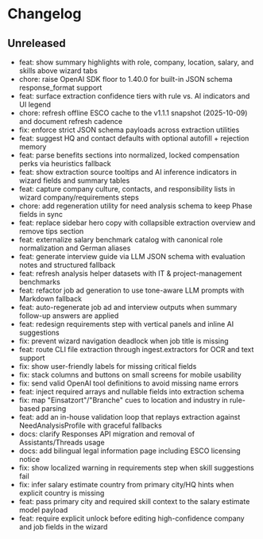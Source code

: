 # Changelog

## Unreleased
- feat: show summary highlights with role, company, location, salary, and skills above wizard tabs
- chore: raise OpenAI SDK floor to 1.40.0 for built-in JSON schema response_format support
- feat: surface extraction confidence tiers with rule vs. AI indicators and UI legend
- chore: refresh offline ESCO cache to the v1.1.1 snapshot (2025-10-09) and document refresh cadence
- fix: enforce strict JSON schema payloads across extraction utilities
- feat: suggest HQ and contact defaults with optional autofill + rejection memory
- feat: parse benefits sections into normalized, locked compensation perks via heuristics fallback
- feat: show extraction source tooltips and AI inference indicators in wizard fields and summary tables
- feat: capture company culture, contacts, and responsibility lists in wizard company/requirements steps
- chore: add regeneration utility for need analysis schema to keep Phase fields in sync
- feat: replace sidebar hero copy with collapsible extraction overview and remove tips section
- feat: externalize salary benchmark catalog with canonical role normalization and German aliases
- feat: generate interview guide via LLM JSON schema with evaluation notes and structured fallback
- feat: refresh analysis helper datasets with IT & project-management benchmarks
- feat: refactor job ad generation to use tone-aware LLM prompts with Markdown fallback
- feat: auto-regenerate job ad and interview outputs when summary follow-up answers are applied
- feat: redesign requirements step with vertical panels and inline AI suggestions
- fix: prevent wizard navigation deadlock when job title is missing
- feat: route CLI file extraction through ingest.extractors for OCR and text support
- fix: show user-friendly labels for missing critical fields
- fix: stack columns and buttons on small screens for mobile usability
- fix: send valid OpenAI tool definitions to avoid missing name errors
- feat: inject required arrays and nullable fields into extraction schema
- fix: map "Einsatzort"/"Branche" cues to location and industry in rule-based parsing
- feat: add an in-house validation loop that replays extraction against NeedAnalysisProfile with graceful fallbacks
- docs: clarify Responses API migration and removal of Assistants/Threads usage
- docs: add bilingual legal information page including ESCO licensing notice
- fix: show localized warning in requirements step when skill suggestions fail
- fix: infer salary estimate country from primary city/HQ hints when explicit country is missing
- feat: pass primary city and required skill context to the salary estimate model payload
- feat: require explicit unlock before editing high-confidence company and job fields in the wizard
